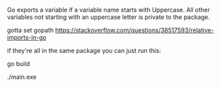 Go exports a variable if a variable name starts with Uppercase. All other variables not starting with an uppercase letter is private to the package.

gotta set gopath
https://stackoverflow.com/questions/38517593/relative-imports-in-go


if they're all in the same package you can just run this: 

go build

./main.exe